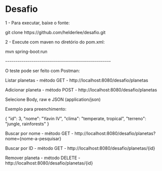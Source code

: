 # Desafio
<p/>
1 - Para executar, baixe o fonte:
<p/>
git clone https://github.com/helderlee/desafio.git
<p/>
2 - Execute com maven no diretório do pom.xml:
<p/>
mvn spring-boot:run
<p/>
-----------------------------------------------------
<p/>
O teste pode ser feito com Postman:
<p/>
Listar planetas - método GET - http://localhost:8080/desafio/planetas
<p/>
Adicionar planeta - método POST - http://localhost:8080/desafio/planetas
<p/>
Selecione Body, raw e JSON (application/json)
<p/>
Exemplo para preenchimento:
<p/>
{
	"id": 3,
	"nome": "Yavin IV",
	"clima": "temperate, tropical",
	"terreno": "jungle, rainforests"
}
<p/>
Buscar por nome - método GET - http://localhost:8080/desafio/planetas?nome={nome-a-pesquisar}
<p/>
Buscar por ID - método GET - http://localhost:8080/desafio/planetas/{id}
<p/>
Remover planeta - método DELETE - http://localhost:8080/desafio/planetas/{id}
